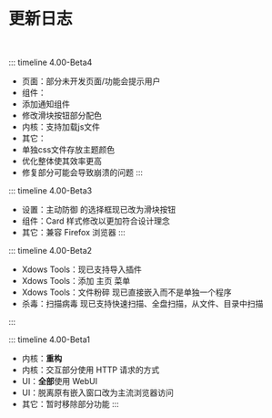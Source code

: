 # 更新日志

<br>

::: timeline 4.00-Beta4
- 页面：部分未开发页面/功能会提示用户
- 组件：
- 添加通知组件
- 修改滑块按钮部分配色
- 内核：支持加载js文件
- 其它：
- 单独css文件存放主题颜色
- 优化整体使其效率更高
- 修复部分可能会导致崩溃的问题
:::

::: timeline 4.00-Beta3
- 设置：主动防御 的选择框现已改为滑块按钮
- 组件：Card 样式修改以更加符合设计理念
- 其它：兼容 Firefox 浏览器
:::

::: timeline 4.00-Beta2
- Xdows Tools：现已支持导入插件
- Xdows Tools：添加 主页 菜单
- Xdows Tools：文件粉碎 现已直接嵌入而不是单独一个程序
- 杀毒：扫描病毒 现已支持快速扫描、全盘扫描，从文件、目录中扫描

:::

::: timeline 4.00-Beta1
- 内核：**重构**
- 内核：交互部分使用 HTTP 请求的方式
- UI：**全部**使用 WebUI
- UI：脱离原有嵌入窗口改为主流浏览器访问
- 其它：暂时移除部分功能
:::
